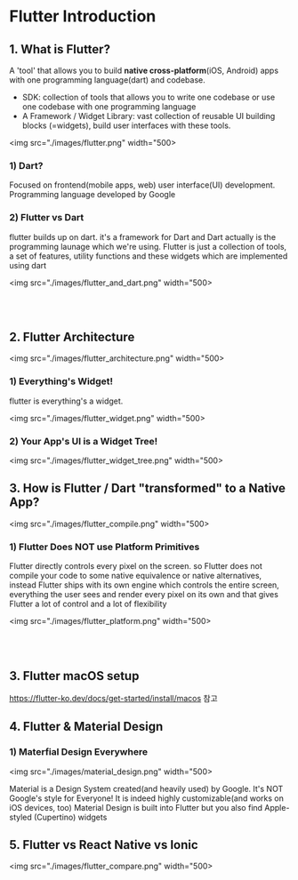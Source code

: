# Flutter Introduction


## 1. What is Flutter?

A 'tool' that allows you to build **native cross-platform**(iOS, Android) apps with one programming language(dart) and codebase.

- SDK: collection of tools that allows you to write one codebase or use one codebase with one programming language
- A Framework / Widget Library: vast collection of reusable UI building blocks (=widgets), build user interfaces with these tools.

<img src="./images/flutter.png" width="500>


### 1) Dart?
Focused on frontend(mobile apps, web) user interface(UI) development.
Programming language developed by Google


### 2) Flutter vs Dart
flutter builds up on dart.
it's a framework for Dart and Dart actually is the programming launage which we're using.
Flutter is just a collection of tools, a set of features, utility functions and these widgets which are implemented using dart

<img src="./images/flutter_and_dart.png" width="500>

<br><br>

## 2. Flutter Architecture

<img src="./images/flutter_architecture.png" width="500>


### 1) Everything's Widget!
flutter is everything's a widget.

<img src="./images/flutter_widget.png" width="500>



### 2) Your App's UI is a Widget Tree!

<img src="./images/flutter_widget_tree.png" width="500>



## 3. How is Flutter / Dart "transformed" to a Native App?

<img src="./images/flutter_compile.png" width="500>


### 1) Flutter Does NOT use Platform Primitives
Flutter directly controls every pixel on the screen. 
so Flutter does not compile your code to some native equivalence or native alternatives, 
instead Flutter ships with its own engine which controls the entire screen, 
everything the user sees and render every pixel on its own and that gives Flutter a lot of control and a lot of flexibility

<img src="./images/flutter_platform.png" width="500>



<br><br>

## 3. Flutter macOS setup
https://flutter-ko.dev/docs/get-started/install/macos 참고


## 4. Flutter & Material Design

### 1) Materfial Design Everywhere

<img src="./images/material_design.png" width="500>


Material is a Design System created(and heavily used) by Google.
It's NOT Google's style for Everyone!
It is indeed highly customizable(and works on iOS devices, too)
Material Design is built into Flutter but you also find Apple-styled (Cupertino) widgets


## 5. Flutter vs React Native vs Ionic

<img src="./images/flutter_compare.png" width="500>
